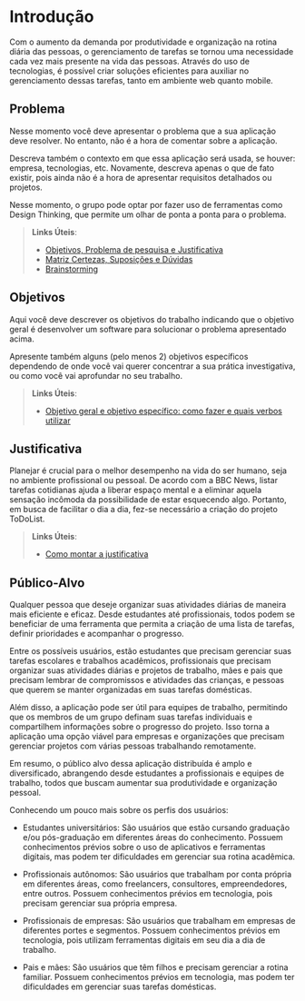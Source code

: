 # Introdução

Com o aumento da demanda por produtividade e organização na rotina diária das pessoas, o gerenciamento de tarefas se tornou uma necessidade cada vez mais presente na vida das pessoas. Através do uso de tecnologias, é possível criar soluções eficientes para auxiliar no gerenciamento dessas tarefas, tanto em ambiente web quanto mobile.

## Problema
Nesse momento você deve apresentar o problema que a sua aplicação deve  resolver. No entanto, não é a hora de comentar sobre a aplicação.

Descreva também o contexto em que essa aplicação será usada, se  houver: empresa, tecnologias, etc. Novamente, descreva apenas o que de  fato existir, pois ainda não é a hora de apresentar requisitos  detalhados ou projetos.

Nesse momento, o grupo pode optar por fazer uso  de ferramentas como Design Thinking, que permite um olhar de ponta a ponta para o problema.

> **Links Úteis**:
> - [Objetivos, Problema de pesquisa e Justificativa](https://medium.com/@versioparole/objetivos-problema-de-pesquisa-e-justificativa-c98c8233b9c3)
> - [Matriz Certezas, Suposições e Dúvidas](https://medium.com/educa%C3%A7%C3%A3o-fora-da-caixa/matriz-certezas-suposi%C3%A7%C3%B5es-e-d%C3%BAvidas-fa2263633655)
> - [Brainstorming](https://www.euax.com.br/2018/09/brainstorming/)

## Objetivos

Aqui você deve descrever os objetivos do trabalho indicando que o objetivo geral é desenvolver um software para solucionar o problema apresentado acima. 

Apresente também alguns (pelo menos 2) objetivos específicos dependendo de onde você vai querer concentrar a sua prática investigativa, ou como você vai aprofundar no seu trabalho.
 
> **Links Úteis**:
> - [Objetivo geral e objetivo específico: como fazer e quais verbos utilizar](https://blog.mettzer.com/diferenca-entre-objetivo-geral-e-objetivo-especifico/)

## Justificativa

Planejar é crucial para o melhor desempenho na vida do ser humano, seja no ambiente profissional ou pessoal. De acordo com a BBC News, listar tarefas cotidianas ajuda a liberar espaço mental e a eliminar aquela sensação incômoda da possibilidade de estar esquecendo algo. Portanto, em busca de facilitar o dia a dia, fez-se necessário a criação do projeto ToDoList.


> **Links Úteis**:
> - [Como montar a justificativa](https://guiadamonografia.com.br/como-montar-justificativa-do-tcc/)

## Público-Alvo

Qualquer pessoa que deseje organizar suas atividades diárias de maneira mais eficiente e eficaz. Desde estudantes até profissionais, todos podem se beneficiar de uma ferramenta que permita a criação de uma lista de tarefas, definir prioridades e acompanhar o progresso.

Entre os possíveis usuários, estão estudantes que precisam gerenciar suas tarefas escolares e trabalhos acadêmicos, profissionais que precisam organizar suas atividades diárias e projetos de trabalho, mães e pais que precisam lembrar de compromissos e atividades das crianças, e pessoas que querem se manter organizadas em suas tarefas domésticas.

Além disso, a aplicação pode ser útil para equipes de trabalho, permitindo que os membros de um grupo definam suas tarefas individuais e compartilhem informações sobre o progresso do projeto. Isso torna a aplicação uma opção viável para empresas e organizações que precisam gerenciar projetos com várias pessoas trabalhando remotamente.

Em resumo, o público alvo dessa aplicação distribuída é amplo e diversificado, abrangendo desde estudantes a profissionais e equipes de trabalho, todos que buscam aumentar sua produtividade e organização pessoal.

Conhecendo um pouco mais sobre os perfis dos usuários:

 * Estudantes universitários: São usuários que estão cursando graduação e/ou pós-graduação em diferentes áreas do conhecimento. Possuem conhecimentos prévios sobre o uso de aplicativos e ferramentas digitais, mas podem ter dificuldades em gerenciar sua rotina acadêmica.
 
 * Profissionais autônomos: São usuários que trabalham por conta própria em diferentes áreas, como freelancers, consultores, empreendedores, entre outros. Possuem conhecimentos prévios em tecnologia, pois precisam gerenciar sua própria empresa.
 
 * Profissionais de empresas: São usuários que trabalham em empresas de diferentes portes e segmentos. Possuem conhecimentos prévios em tecnologia, pois utilizam ferramentas digitais em seu dia a dia de trabalho.
 
 * Pais e mães: São usuários que têm filhos e precisam gerenciar a rotina familiar. Possuem conhecimentos prévios em tecnologia, mas podem ter dificuldades em gerenciar suas tarefas domésticas.
